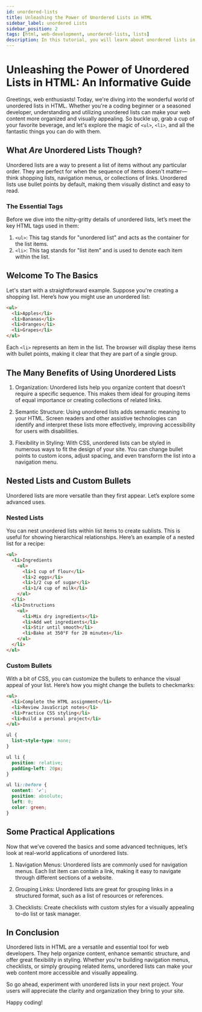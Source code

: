 ```yaml
---
id: unordered-lists
title: Unleashing the Power of Unordered Lists in HTML
sidebar_label: unordered Lists
sidebar_position: 2
tags: [html, web-development, unordered-lists, lists]
description: In this tutorial, you will learn about unordered lists in HTML. Unordered lists are used to display a list of items in no particular order.
---
```


# Unleashing the Power of Unordered Lists in HTML: An Informative Guide

Greetings, web enthusiasts! Today, we're diving into the wonderful world of unordered lists in HTML. Whether you're a coding beginner or a seasoned developer, understanding and utilizing unordered lists can make your web content more organized and visually appealing. So buckle up, grab a cup of your favorite beverage, and let's explore the magic of `<ul>`, `<li>`, and all the fantastic things you can do with them.

## What *Are* Unordered Lists Though?

Unordered lists are a way to present a list of items without any particular order. They are perfect for when the sequence of items doesn't matter—think shopping lists, navigation menus, or collections of links. Unordered lists use bullet points by default, making them visually distinct and easy to read.

### The Essential Tags

Before we dive into the nitty-gritty details of unordered lists, let’s meet the key HTML tags used in them:

1. `<ul>`: This tag stands for "unordered list" and acts as the container for the list items.
2. `<li>`: This tag stands for "list item" and is used to denote each item within the list.

## Welcome To The Basics

Let's start with a straightforward example. Suppose you're creating a shopping list. Here’s how you might use an unordered list:

```html
<ul>
  <li>Apples</li>
  <li>Bananas</li>
  <li>Oranges</li>
  <li>Grapes</li>
</ul>
```

Each `<li>` represents an item in the list. The browser will display these items with bullet points, making it clear that they are part of a single group.

## The Many Benefits of Using Unordered Lists

1. Organization: Unordered lists help you organize content that doesn’t require a specific sequence. This makes them ideal for grouping items of equal importance or creating collections of related links.

2. Semantic Structure: Using unordered lists adds semantic meaning to your HTML. Screen readers and other assistive technologies can identify and interpret these lists more effectively, improving accessibility for users with disabilities.

3. Flexibility in Styling: With CSS, unordered lists can be styled in numerous ways to fit the design of your site. You can change bullet points to custom icons, adjust spacing, and even transform the list into a navigation menu.

## Nested Lists and Custom Bullets

Unordered lists are more versatile than they first appear. Let’s explore some advanced uses.

### Nested Lists

You can nest unordered lists within list items to create sublists. This is useful for showing hierarchical relationships. Here’s an example of a nested list for a recipe:

```html
<ul>
  <li>Ingredients
    <ul>
      <li>1 cup of flour</li>
      <li>2 eggs</li>
      <li>1/2 cup of sugar</li>
      <li>1/4 cup of milk</li>
    </ul>
  </li>
  <li>Instructions
    <ul>
      <li>Mix dry ingredients</li>
      <li>Add wet ingredients</li>
      <li>Stir until smooth</li>
      <li>Bake at 350°F for 20 minutes</li>
    </ul>
  </li>
</ul>
```

### Custom Bullets

With a bit of CSS, you can customize the bullets to enhance the visual appeal of your list. Here’s how you might change the bullets to checkmarks:

```html
<ul>
  <li>Complete the HTML assignment</li>
  <li>Review JavaScript notes</li>
  <li>Practice CSS styling</li>
  <li>Build a personal project</li>
</ul>
```

```css
ul {
  list-style-type: none;
}

ul li {
  position: relative;
  padding-left: 20px;
}

ul li::before {
  content: '✔';
  position: absolute;
  left: 0;
  color: green;
}
```

## Some Practical Applications

Now that we’ve covered the basics and some advanced techniques, let’s look at real-world applications of unordered lists.

1. Navigation Menus: Unordered lists are commonly used for navigation menus. Each list item can contain a link, making it easy to navigate through different sections of a website.

2. Grouping Links: Unordered lists are great for grouping links in a structured format, such as a list of resources or references.

3. Checklists: Create checklists with custom styles for a visually appealing to-do list or task manager.

## In Conclusion

Unordered lists in HTML are a versatile and essential tool for web developers. They help organize content, enhance semantic structure, and offer great flexibility in styling. Whether you're building navigation menus, checklists, or simply grouping related items, unordered lists can make your web content more accessible and visually appealing.

So go ahead, experiment with unordered lists in your next project. Your users will appreciate the clarity and organization they bring to your site.

Happy coding!